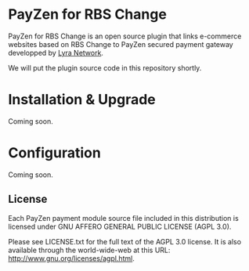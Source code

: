 # PayZen for RBS Change

PayZen for RBS Change is an open source plugin that links e-commerce websites based on RBS Change to PayZen secured payment gateway developped by [Lyra Network](https://www.lyra-network.com/).

We will put the plugin source code in this repository shortly.

# Installation & Upgrade

Coming soon.

# Configuration

Coming soon.

## License

Each PayZen payment module source file included in this distribution is licensed under GNU AFFERO GENERAL PUBLIC LICENSE (AGPL 3.0).

Please see LICENSE.txt for the full text of the AGPL 3.0 license. It is also available through the world-wide-web at this URL: http://www.gnu.org/licenses/agpl.html.
